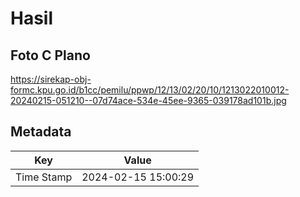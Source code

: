 # Hasil

## Foto C Plano

https://sirekap-obj-formc.kpu.go.id/b1cc/pemilu/ppwp/12/13/02/20/10/1213022010012-20240215-051210--07d74ace-534e-45ee-9365-039178ad101b.jpg


## Metadata

| Key        | Value               |
| ---------- | ------------------- |
| Time Stamp | 2024-02-15 15:00:29 |



